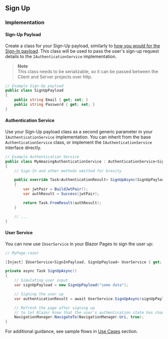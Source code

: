 ## Sign Up

### Implementation

#### Sign-Up Payload

Create a class for your Sign-Up payload, similarly to [how you would for the Sign-In payload](../03.authentication.md#sign-in-payload). This class will be used to pass the user's sign-up request details to the `IAuthenticationService` implementation.

> **Note**  
> This class needs to be serializable, so it can be passed between the Client and Server projects over http.

```csharp
// Example Sign-Up payload
public class SignUpPayload
{
    public string Email { get; set; }
    public string Password { get; set; }
}
```

#### Authentication Service

Use your Sign-Up payload class as a second generic parameter in your `IAuthenticationService` implementation. You can inherit from the base `AuthenticationService` class, or implement the `IAuthenticationService` interface directly.

```csharp
// Example Authentication Service
public class MyAmazingAuthenticationService : AuthenticationService<SignInPayload, SignUpPayload>
{
    // Sign-In and other methods omitted for brevity

    public override Task<AuthenticationResult> SignUpAsync(SignUpPayload signUpPayload, CancellationToken cancellationToken = default)
    {
        var jwtPair = BuildJwtPair();
        var authResult = Success(jwtPair);

        return Task.FromResult(authResult);
    }

    // ...
}
```

#### User Service

You can now use `IUserService` in your Blazor Pages to sign the user up:

```csharp
// MyPage.razor

[Inject] IUserService<SignInPayload, SignUpPayload> UserService { get; set; }

private async Task SignUpAsync()
{
    // Simulating user input
    var signUpPayload = new SignUpPayload("some data");

    // Signing the user up
    var authenticationResult = await UserService.SignUpAsync(signUpPayload);

    // Refresh the page after signing up
    // to let Blazor know that the user's authentication state has changed
    NavigationManager.NavigateTo(NavigationManager.Uri, true);
}
```

For additional guidance, see sample flows in [Use Cases](../04.use-cases.md) section.